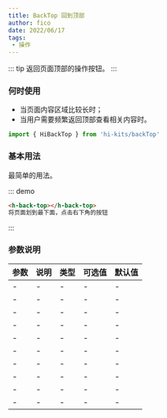 ```yaml
---
title: BackTop 回到顶部
author: fico
date: 2022/06/17
tags:
 - 操作
---
```

::: tip
返回页面顶部的操作按钮。
:::
### 何时使用
- 当页面内容区域比较长时；
- 当用户需要频繁返回顶部查看相关内容时。
```ts
import { HiBackTop } from 'hi-kits/backTop'
```

### 基本用法

最简单的用法。

::: demo
```html
<h-back-top></h-back-top>
将页面划到最下面，点击右下角的按钮

```
:::

### 参数说明

|参数|说明|类型|可选值|默认值
|:--|:--|:--|:-----|:---
|- | - | - | - | -
|- | - | - | - | -
|- | - | - | - | -
|- | - | - | - | -
|- | - | - | - | -
|- | - | - | - | -
|- | - | - | - | -
|- | - | - | - | -
|- | - | - | - | -
|- | - | - | - | -
